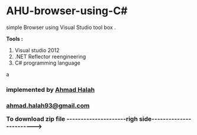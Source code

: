 # AHU-browser-using-C#

simple Browser using Visual Studio tool box .<br>

<b>Tools : </b>
<ol>
<li>Visual studio 2012</li>
<li> .NET Reflector reengineering </li>
<li>C# programming language</li>
</ol>a

<h3>implemented by <a href="">Ahmad Halah</a><h3>
<a href="ahmad.halah93@gmail.com">ahmad.halah93@gmail.com</a>

To download zip file ---------------------righ side------------------------>
